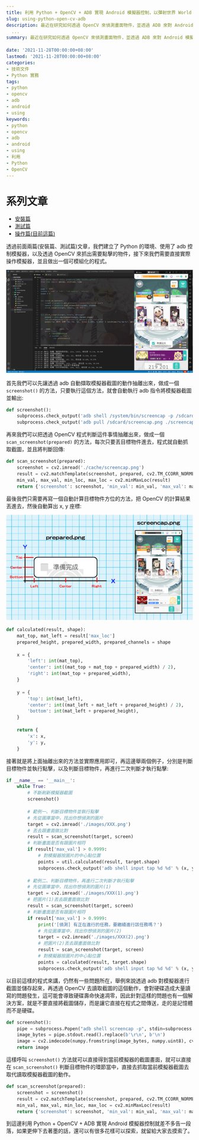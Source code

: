 ```yaml
---
title: 利用 Python + OpenCV + ADB 實現 Android 模擬器控制，以彈射世界 World Flipper 為例，操作篇
slug: using-python-open-cv-adb
description: 最近在研究如何透過 OpenCV 來偵測畫面物件，並透過 ADB 來對 Android 模擬器做控制的動作，不過在此之前需要先做一個聲明，以下研究皆以學習、研究為目的
  ...
summary: 最近在研究如何透過 OpenCV 來偵測畫面物件，並透過 ADB 來對 Android 模擬器做控制的動作，不過在此之前需要先做一個聲明，以下研究皆以學習、研究為目的

date: '2021-11-28T00:00:00+08:00'
lastmod: '2021-11-28T00:00:00+08:00'
categories:
- 技術文件
- Python 實務
tags:
- python
- opencv
- adb
- android
- using
keywords:
- python
- opencv
- adb
- android
- using
- 利用
- Python
- OpenCV
---
```


# 系列文章
- [安裝篇](https://blog.init.engineer/posts/InstallPythonOpenCvAdb/)
- [測試篇](https://blog.init.engineer/posts/TestingPythonOpenCvAdb/)
- [操作篇(目前這篇)](https://blog.init.engineer/posts/UsingPythonOpenCvAdb/)

透過前面兩篇(安裝篇、測試篇)文章，我們建立了 Python 的環境、使用了 adb 控制模擬器，以及透過 OpenCV 來抓出需要點擊的物件，接下來我們需要直接實際操作模擬器，並且做出一個可模組化的程式。

![展示頁面](1.png)

首先我們可以先讓透過 adb 自動擷取模擬器截圖的動作抽離出來，做成一個 `screenshot()` 的方法，只要執行這個方法，就會自動執行 adb 指令將模擬器截圖並輸出:

```python
def screenshot():
    subprocess.check_output('adb shell /system/bin/screencap -p /sdcard/screencap.png', shell=True)
    subprocess.check_output('adb pull /sdcard/screencap.png ./screencap.png', shell=True)
```

再來我們可以把透過 OpenCV 程式判斷這件事情抽離出來，做成一個 `scan_screenshot(prepared)` 的方法，每次只要丟目標物件進去，程式就自動抓取截圖，並且將判斷回傳:

```python
def scan_screenshot(prepared):
    screenshot = cv2.imread('./cache/screencap.png')
    result = cv2.matchTemplate(screenshot, prepared, cv2.TM_CCORR_NORMED)
    min_val, max_val, min_loc, max_loc = cv2.minMaxLoc(result)
    return {'screenshot': screenshot, 'min_val': min_val, 'max_val': max_val, 'min_loc': min_loc, 'max_loc': max_loc}
```

最後我們只需要再寫一個自動計算目標物件方位的方法，把 OpenCV 的計算結果丟進去，然後自動算出 x, y 座標:

![物件與截圖範例](2.png)

```python
def calculated(result, shape):
    mat_top, mat_left = result['max_loc']
    prepared_height, prepared_width, prepared_channels = shape

    x = {
        'left': int(mat_top),
        'center': int((mat_top + mat_top + prepared_width) / 2),
        'right': int(mat_top + prepared_width),
    }

    y = {
        'top': int(mat_left),
        'center': int((mat_left + mat_left + prepared_height) / 2),
        'bottom': int(mat_left + prepared_height),
    }

    return {
        'x': x,
        'y': y,
    }
```

接著就是將上面抽離出來的方法並實際應用即可，再這邊舉兩個例子，分別是判斷目標物件並執行點擊，以及判斷目標物件，再進行二次判斷才執行點擊:

```python
if __name__ == '__main__':
    while True:
        # 不斷刷新模擬器截圖
        screenshot()

        # 範例一、判斷目標物件並執行點擊
        # 先從圖庫當中，找出你想偵測的圖片
        target = cv2.imread('./images/XXX.png')
        # 丟去跟畫面做比對
        result = scan_screenshot(target, screen)
        # 判斷畫面是否有跟圖片相符
        if result['max_val'] > 0.9999:
            # 對模擬器按圖片的中心點位置
            points = util.calculated(result, target.shape)
            subprocess.check_output('adb shell input tap %d %d' % (x, y), shell=True)

        # 範例二、判斷目標物件，再進行二次判斷才執行點擊
        # 先從圖庫當中，找出你想偵測的圖片(1)
        target = cv2.imread('./images/XXX(1).png')
        # 把圖片(1)丟去跟畫面做比對
        result = scan_screenshot(target, screen)
        # 判斷畫面是否有跟圖片相符
        if result['max_val'] > 0.9999:
            print('[偵測] 有正在進行的任務，要繼續進行該任務嗎？')
            # 先從圖庫當中，找出你想偵測的圖片(2)
            target = cv2.imread('./images/XXX(2).png')
            # 把圖片(2)丟去跟畫面做比對
            result = scan_screenshot(target, screen)
            # 對模擬器按圖片的中心點位置
            points = calculated(result, target.shape)
            subprocess.check_output('adb shell input tap %d %d' % (x, y), shell=True)
```

以目前這樣的程式來講，仍然有一些問題所在，舉例來說透過 adb 對模擬器進行截圖並儲存起來，再透過 OpenCV 去讀取截圖的這個動作，會對硬碟造成大量讀寫的問題發生，這可能會導致硬碟壽命快速凋零，因此針對這樣的問題也有一個解決方案，就是不要直接將截圖儲存，而是讓它直接在程式之間傳送，走的是記憶體而不是硬碟。

```python
def screenshot():
    pipe = subprocess.Popen("adb shell screencap -p", stdin=subprocess.PIPE, stdout=subprocess.PIPE, shell=True)
    image_bytes = pipe.stdout.read().replace(b'\r\n', b'\n')
    image = cv2.imdecode(numpy.fromstring(image_bytes, numpy.uint8), cv2.IMREAD_COLOR)
    return image
```

這樣呼叫 `screenshot()` 方法就可以直接得到當前模擬器的截圖畫面，就可以直接在 `scan_screenshot()` 判斷目標物件的環節當中，直接去抓取當前模擬器截圖去取代讀取模擬器截圖的動作。

```python
def scan_screenshot(prepared):
    screenshot = screenshot()
    result = cv2.matchTemplate(screenshot, prepared, cv2.TM_CCORR_NORMED)
    min_val, max_val, min_loc, max_loc = cv2.minMaxLoc(result)
    return {'screenshot': screenshot, 'min_val': min_val, 'max_val': max_val, 'min_loc': min_loc, 'max_loc': max_loc}
```

到這邊利用 Python + OpenCV + ADB 實現 Android 模擬器控制就差不多告一段落，如果更伸下去著墨的話，還可以有很多花樣可以探索，就留給大家去摸索了。
